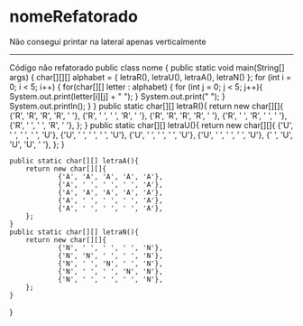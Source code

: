 # nomeRefatorado
Não consegui printar na lateral apenas verticalmente

------------------------------------------------------
Código não refatorado
public class nome {
    public static void main(String[] args) {
        char[][][] alphabet = {
                letraR(), letraU(), letraA(), letraN()
        };
        for (int i = 0; i < 5; i++) {
            for(char[][] letter : alphabet) {
                for (int j = 0; j < 5; j++){
                    System.out.print(letter[i][j] + " ");
                }
                System.out.print(" ");
            }
            System.out.println();
        }
    }
    public static char[][] letraR(){
        return new char[][]{
                {'R', 'R', 'R', 'R', ' '},
                {'R', ' ', ' ', 'R', ' '},
                {'R', 'R', 'R', 'R', ' '},
                {'R', ' ', 'R', ' ', ' '},
                {'R', ' ', ' ', 'R', ' '},
        };
    }
    public static char[][] letraU(){
        return new char[][]{
                {'U', ' ', ' ', ' ', 'U'},
                {'U', ' ', ' ', ' ', 'U'},
                {'U', ' ', ' ', ' ', 'U'},
                {'U', ' ', ' ', ' ', 'U'},
                {' ', 'U', 'U', 'U', ' '},
        };
    }

    public static char[][] letraA(){
        return new char[][]{
                {'A', 'A', 'A', 'A', 'A'},
                {'A', ' ', ' ', ' ', 'A'},
                {'A', 'A', 'A', 'A', 'A'},
                {'A', ' ', ' ', ' ', 'A'},
                {'A', ' ', ' ', ' ', 'A'},
        };
    }
    public static char[][] letraN(){
        return new char[][]{
                {'N', ' ', ' ', ' ', 'N'},
                {'N', 'N', ' ', ' ', 'N'},
                {'N', ' ', 'N', ' ', 'N'},
                {'N', ' ', ' ', 'N', 'N'},
                {'N', ' ', ' ', ' ', 'N'},
        };
    }
}

